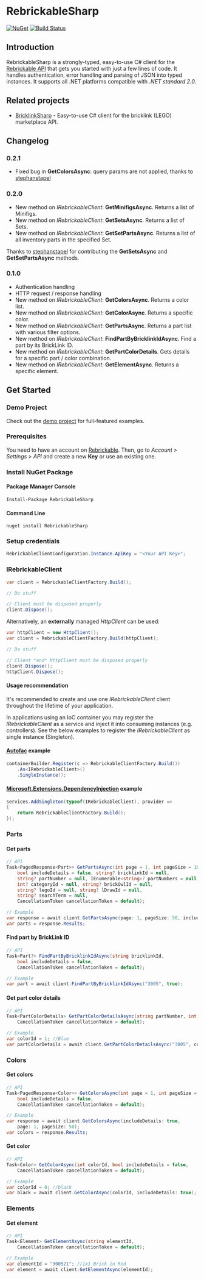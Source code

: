 # RebrickableSharp

[![NuGet](https://img.shields.io/nuget/v/RebrickableSharp?color=blue)](https://www.nuget.org/packages/RebrickableSharp/)
[![Build Status](https://dev.azure.com/jeisenbach/RebrickableSharp/_apis/build/status/gebirgslok.RebrickableSharp?branchName=main)](https://dev.azure.com/jeisenbach/RebrickableSharp/_build/latest?definitionId=3&branchName=main)

## Introduction
RebrickableSharp is a strongly-typed, easy-to-use C# client for the [Rebrickable API](https://rebrickable.com/api/v3/docs/) that 
gets you started with just a few lines of code. It handles authentication, error handling and parsing of JSON into typed instances.
It supports all .NET platforms compatible with *.NET standard 2.0*.

## Related projects
- [BricklinkSharp](https://github.com/gebirgslok/BricklinkSharp) - Easy-to-use C# client for the bricklink (LEGO) marketplace API.

## Changelog

### 0.2.1
- Fixed bug in **GetColorsAsync**: query params are not applied, thanks to [stephanstapel](https://github.com/stephanstapel)

### 0.2.0
- New method on *IRebrickableClient*: **GetMinifigsAsync**. Returns a list of Minifigs.
- New method on *IRebrickableClient*: **GetSetsAsync**. Returns a list of Sets.
- New method on *IRebrickableClient*: **GetSetPartsAsync**. Returns a list of all inventory parts in the specified Set.

Thanks to [stephanstapel](https://github.com/stephanstapel) for contributing the **GetSetsAsync** and **GetSetPartsAsync** methods.

### 0.1.0
- Authentication handling
- HTTP request / response handling
- New method on *IRebrickableClient*: **GetColorsAsync**. Returns a color list.
- New method on *IRebrickableClient*: **GetColorAsync**. Returns a specific color.
- New method on *IRebrickableClient*: **GetPartsAsync**. Returns a part list with various filter options.
- New method on *IRebrickableClient*: **FindPartByBricklinkIdAsync**. Find a part by its BrickLink ID.
- New method on *IRebrickableClient*: **GetPartColorDetails**. Gets details for a specific part / color combination.
- New method on *IRebrickableClient*: **GetElementAsync**. Returns a specific element.

## Get Started

### Demo Project
Check out the [demo project](https://github.com/gebirgslok/RebrickableSharp/tree/main/RebrickableSharp.Demos) for full-featured examples.

### Prerequisites
You need to have an account on [Rebrickable](https://www.rebrickable.com/). Then, go to *Account > Settings > API* and create a new **Key** or use an existing one.

### Install NuGet Package
#### Package Manager Console
 ```
Install-Package RebrickableSharp
```
#### Command Line
```
nuget install RebrickableSharp
```

### Setup credentials

```csharp    
RebrickableClientConfiguration.Instance.ApiKey = "<Your API Key>";
```

### IRebrickableClient
```csharp  
var client = RebrickableClientFactory.Build();

// Do stuff

// Client must be disposed properly
client.Dispose();
```
Alternatively, an **externally** managed *HttpClient* can be used:
```csharp
var httpClient = new HttpClient();
var client = RebrickableClientFactory.Build(httpClient);

// Do stuff

// Client *and* HttpClient must be disposed properly
client.Dispose();
httpClient.Dispose();
```

#### Usage recommendation
It's recommended to create and use one *IRebrickableClient* client throughout the lifetime of your application.

In applications using an IoC container you may register the *IRebrickableClient* as a service and inject it into consuming instances (e.g. controllers).
See the below examples to register the *IRebrickableClient* as single instance (Singleton).
	
#### [Autofac](https://autofac.org/) example
```csharp
containerBuilder.Register(c => RebrickableClientFactory.Build())
	.As<IRebrickableClient>()
	.SingleInstance();
```

#### [Microsoft.Extensions.DependencyInjection](https://docs.microsoft.com/de-de/aspnet/core/fundamentals/dependency-injection?view=aspnetcore-5.0) example
```csharp
services.AddSingleton(typeof(IRebrickableClient), provider =>
{
    return RebrickableClientFactory.Build();
});  
``` 

### Parts

####  Get parts

```csharp
// API
Task<PagedResponse<Part>> GetPartsAsync(int page = 1, int pageSize = 100, 
    bool includeDetails = false, string? bricklinkId = null,
    string? partNumber = null, IEnumerable<string>? partNumbers = null,
    int? categoryId = null, string? brickOwlId = null,
    string? legoId = null, string? lDrawId = null,
    string? searchTerm = null,
    CancellationToken cancellationToken = default);
```

```csharp
// Example
var response = await client.GetPartsAsync(page: 1, pageSize: 50, includeDetails: true, searchTerm: "M-Tron");
var parts = response.Results;
```

#### Find part by BrickLink ID

```csharp
// API
Task<Part?> FindPartByBricklinkIdAsync(string bricklinkId,
    bool includeDetails = false,
    CancellationToken cancellationToken = default);
```

```csharp
// Example
var part = await client.FindPartByBricklinkIdAsync("3005", true);
```

#### Get part color details

```csharp
// API
Task<PartColorDetails> GetPartColorDetailsAsync(string partNumber, int colorId,
    CancellationToken cancellationToken = default);
```

```csharp
// Example
var colorId = 1; //Blue
var partColorDetails = await client.GetPartColorDetailsAsync("3005", colorId)
```

### Colors

#### Get colors

```csharp
// API
Task<PagedResponse<Color>> GetColorsAsync(int page = 1, int pageSize = 100,
    bool includeDetails = false,
    CancellationToken cancellationToken = default);
```

```csharp
// Example
var response = await client.GetColorsAsync(includeDetails: true,
    page: 1, pageSize: 50);
var colors = response.Results;
```

#### Get color

```csharp
// API
Task<Color> GetColorAsync(int colorId, bool includeDetails = false, 
    CancellationToken cancellationToken = default);
```

```csharp
// Example
var colorId = 0; //black
var black = await client.GetColorAsync(colorId, includeDetails: true);
```

### Elements

#### Get element

```csharp
// API
Task<Element> GetElementAsync(string elementId, 
    CancellationToken cancellationToken = default);  
```

```csharp
// Example
var elementId = "300521"; //1x1 Brick in Red
var element = await client.GetElementAsync(elementId);
```
